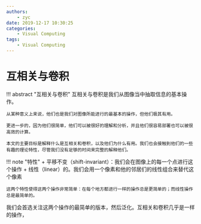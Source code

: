 ```yaml
---
authors:
    - zyc
date: 2019-12-17 10:30:25
categories:
    - Visual Computing
tags:
    - Visual Computing
---
```


# 互相关与卷积

!!! abstract "互相关与卷积"
    互相关与卷积是我们从图像当中抽取信息的基本操作。

    从某种意义上来说，他们也是我们对图像所能进行的最基本的操作，但他们极其有用。
    
    更进一步的，因为他们很简单，他们可以被很好的理解和分析，并且他们很容易部署也可以被很高效的计算。
    
    本文的主要目标是解释什么是互相关和卷积，以及他们为什么有用。我们也会接触到他们的一些有趣的理论特性，尽管我们没有足够的时间来完整的解释他们。

!!! note "特性"
    + 平移不变（shift-invariant）：我们会在图像上的每一个点进行这个操作
    + 线性（linear）的。我们会用一个像素和他的邻居们的线性组合来替代这个像素

    这两个特性使得这两个操作非常简单：在每个地方都进行一样的操作总是更简单的；而线性操作总是最简单的。

我们会首选关注这两个操作的最简单的版本，然后泛化。互相关和卷积几乎是一样的操作，
